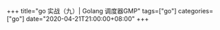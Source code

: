+++
title="go 实战（九）| Golang 调度器GMP"
tags=["go"]
categories=["go"]
date="2020-04-21T21:00:00+08:00"
+++